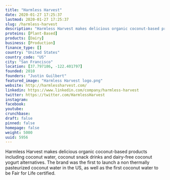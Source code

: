 ```yaml
---
title: "Harmless Harvest"
date: 2020-01-27 17:25:37
lastmod: 2020-01-27 17:25:37
slug: /harmless-harvest
description: "Harmless Harvest makes delicious organic coconut-based products including coconut water, coconut snack drinks and dairy-free coconut yogurt alternatives. The brand was the first to launch a non thermally pasteurized coconut water in the US, as well as the first coconut water to be Fair for Life certified."
proteins: [Plant-Based]
products: [Dairy]
business: [Production]
finance_type: []
country: "United States"
country_code: "US"
city: "San Francisco"
location: [37.797186, -122.401797]
founded: 2010
founders: "Justin Guilbert"
featured_image: "Harmless Harvest logo.png"
website: http://harmlessharvest.com/
linkedin: https://www.linkedin.com/company/harmless-harvest
twitter: https://twitter.com/HarmlessHarvest
instagram: 
facebook: 
youtube: 
crunchbase: 
draft: false
pinned: false
homepage: false
weight: 5000
uuid: 5956
---
```

Harmless Harvest makes delicious organic coconut-based products including coconut water, coconut snack drinks and dairy-free coconut yogurt alternatives. The brand was the first to launch a non thermally pasteurized coconut water in the US, as well as the first coconut water to be Fair for Life certified.
